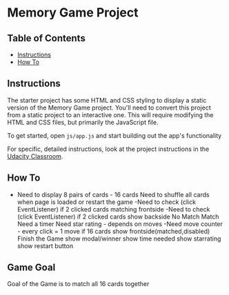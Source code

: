 # Memory Game Project

## Table of Contents

* [Instructions](#instructions)
* [How To](#howto)

## Instructions

The starter project has some HTML and CSS styling to display a static version of the Memory Game project. You'll need to convert this project from a static project to an interactive one. This will require modifying the HTML and CSS files, but primarily the JavaScript file.

To get started, open `js/app.js` and start building out the app's functionality

For specific, detailed instructions, look at the project instructions in the [Udacity Classroom](https://classroom.udacity.com/me).

## How To
- Need to display 8 pairs of cards - 16 cards
Need to shuffle all cards when page is loaded or restart the game
-Need to check (click EventListener) if 2 clicked cards matching frontside
-Need to check (click EventListener) if 2 clicked cards show backside
  No Match
  Match
Need a timer
Need star rating - depends on moves
-Need move counter - every click = 1 move
  if 16 cards show frontside(matched,disabled)
    Finish the Game
      show modal/winner
        show time needed
        show starrating
        show restart button


## Game Goal
Goal of the Game is to match all 16 cards together
